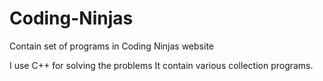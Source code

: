 # Coding-Ninjas
Contain set of programs in Coding Ninjas website
 
I use C++ for solving the problems
It contain various collection programs.
